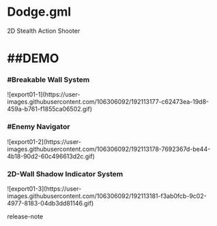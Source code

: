 # Dodge.gml
2D Stealth Action Shooter

<h1>##DEMO</h1>
<h3>#Breakable Wall System</h3>
![export01-1](https://user-images.githubusercontent.com/106306092/192113177-c62473ea-19d8-459a-b761-f1855ca06502.gif)

<h3>#Enemy Navigator</h3>
![export01-2](https://user-images.githubusercontent.com/106306092/192113178-7692367d-be44-4b18-90d2-60c496613d2c.gif)

<h3>2D-Wall Shadow Indicator System</h3>
![export01-3](https://user-images.githubusercontent.com/106306092/192113181-f3ab0fcb-9c02-4977-8183-04db3dd81146.gif)

release-note
